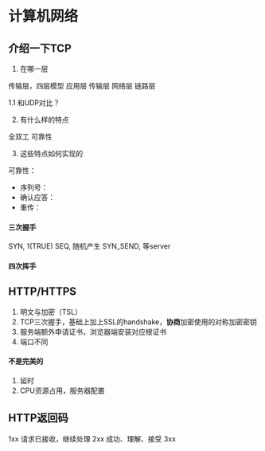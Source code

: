 # 计算机网络

## 介绍一下TCP

1. 在哪一层

传输层，四层模型
应用层
传输层
网络层
链路层

1.1 和UDP对比？



2. 有什么样的特点

全双工
可靠性

3. 这些特点如何实现的

可靠性：
- 序列号：
- 确认应答：
- 重传：

#### 三次握手

SYN, 1(TRUE)
SEQ, 随机产生
SYN_SEND, 等server

#### 四次挥手



## HTTP/HTTPS

1. 明文与加密（TSL）
2. TCP三次握手，基础上加上SSL的handshake，**协商**加密使用的对称加密密钥
3. 服务端额外申请证书，浏览器端安装对应根证书
4. 端口不同

#### 不是完美的

1. 延时
2. CPU资源占用，服务器配置


## HTTP返回码

1xx 请求已接收，继续处理
2xx 成功、理解、接受
3xx 